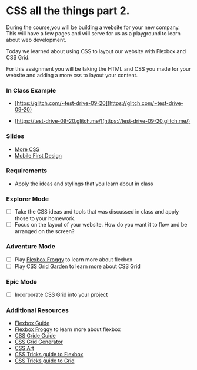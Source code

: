 # CSS all the things part 2.

During the course,you will be building a website for your new company. This will have a few pages and will serve for us as a playground to learn about web development.

Today we learned about using CSS to layout our website with Flexbox and CSS Grid.

For this assignment you will be taking the HTML and CSS you made for your website and adding a more css to layout your content.

### In Class Example

- [https://glitch.com/~test-drive-09-20](https://glitch.com/~test-drive-09-20)

- [https://test-drive-09-20.glitch.me/](https://test-drive-09-20.glitch.me/)

### Slides

- [More CSS](https://slides.com/lizthrilla/more-css)
- [Mobile First Design](https://slides.com/lizthrilla/test-drive-mobile-first/)

### Requirements

- Apply the ideas and stylings that you learn about in class

### Explorer Mode

- [ ] Take the CSS ideas and tools that was discussed in class and apply those to your homework.
- [ ] Focus on the layout of your website.  How do you want it to flow and be arranged on the screen?

### Adventure Mode

- [ ] Play [Flexbox Froggy](https://flexboxfroggy.com/) to learn more about flexbox
- [ ] Play [CSS Grid Garden](https://cssgridgarden.com/) to learn more about CSS Grid

### Epic Mode
- [ ] Incorporate CSS Grid into your project

### Additional Resources

- [Flexbox Guide](https://css-tricks.com/snippets/css/a-guide-to-flexbox/)
- [Flexbox Froggy](https://flexboxfroggy.com/) to learn more about flexbox
- [CSS Gride Guide](https://css-tricks.com/snippets/css/complete-guide-grid/)
- [CSS Grid Generator](https://cssgrid-generator.netlify.com/)
- [CSS Art](https://www.vice.com/en_us/article/9kgx7p/painting-made-with-code-html-pure-css-browser-art-diana-smith)
- [CSS Tricks guide to Flexbox](https://css-tricks.com/snippets/css/a-guide-to-flexbox/)
- [CSS Tricks guide to Grid](https://css-tricks.com/snippets/css/complete-guide-grid/)